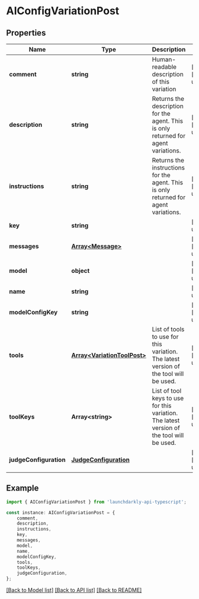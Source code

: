 # AIConfigVariationPost


## Properties

Name | Type | Description | Notes
------------ | ------------- | ------------- | -------------
**comment** | **string** | Human-readable description of this variation | [optional] [default to undefined]
**description** | **string** | Returns the description for the agent. This is only returned for agent variations. | [optional] [default to undefined]
**instructions** | **string** | Returns the instructions for the agent. This is only returned for agent variations. | [optional] [default to undefined]
**key** | **string** |  | [default to undefined]
**messages** | [**Array&lt;Message&gt;**](Message.md) |  | [optional] [default to undefined]
**model** | **object** |  | [optional] [default to undefined]
**name** | **string** |  | [default to undefined]
**modelConfigKey** | **string** |  | [optional] [default to undefined]
**tools** | [**Array&lt;VariationToolPost&gt;**](VariationToolPost.md) | List of tools to use for this variation. The latest version of the tool will be used. | [optional] [default to undefined]
**toolKeys** | **Array&lt;string&gt;** | List of tool keys to use for this variation. The latest version of the tool will be used. | [optional] [default to undefined]
**judgeConfiguration** | [**JudgeConfiguration**](JudgeConfiguration.md) |  | [optional] [default to undefined]

## Example

```typescript
import { AIConfigVariationPost } from 'launchdarkly-api-typescript';

const instance: AIConfigVariationPost = {
    comment,
    description,
    instructions,
    key,
    messages,
    model,
    name,
    modelConfigKey,
    tools,
    toolKeys,
    judgeConfiguration,
};
```

[[Back to Model list]](../README.md#documentation-for-models) [[Back to API list]](../README.md#documentation-for-api-endpoints) [[Back to README]](../README.md)
